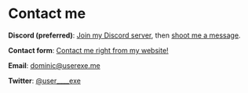 # Contact me

**Discord (preferred)**: [Join my Discord server](https://discord.gg/a3rBjWpWuc), then [shoot me a message](https://discord.com/channels/@me/606526727753170969/).

**Contact form**: [Contact me right from my website!](/contact-form)

**Email**: [dominic@userexe.me](mailto:dominic@userexe.me)

**Twitter**: [@user\_\_\_\_exe](https://twitter.com/messages/compose?recipient_id=1473003703292641287)
